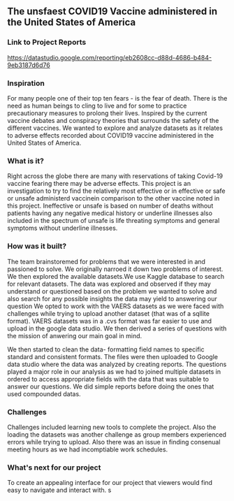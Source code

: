 ## The unsfaest COVID19 Vaccine administered in the United States of America

### Link to Project Reports 
https://datastudio.google.com/reporting/eb2608cc-d88d-4686-b484-9eb3187d6d76 

### Inspiration 

For many people one of their top ten fears - is the fear of death.  There is the need as human beings to cling to live and for some to practice precautionary measures to prolong their lives. Inspired by the current vaccine debates and conspiracy theories that surrounds the safety of the different vaccines. We wanted to explore and analyze datasets as it relates to adverse effects recorded about COVID19 vaccine administered in the United States of America.



### What is it?

Right across the globe there are many with reservations of taking Covid-19 vaccine fearing there may be adverse effects. This project is an investigation to try to find the relatively most effective or in effective or safe or unsafe  administerd vaccinein comparison to the other vaccine noted in this project. Ineffective or unsafe is based on number of deaths without patients having any negative medical history or underline illnesses also included in the spectrum of unsafe is life threating symptoms and general symptoms without underline illnesses.


### How was it built? 

The team brainstoremed for problems that we were interested in and passioned to  solve. We originally narroed it down two problems of interest. We then explored the available datasets.We use Kaggle database to search for relevant datasets. The data was explored and observed if they may understand or questioned based on the problem we wanted to solve and also search for any possible insights the data may yield to answering our question We opted to work with the VAERS datasets  as we were faced with challenges while trying to upload another dataset (that was of a  sqllite format). VAERS datasets was in a .cvs format was far easier to use and upload in the google data studio.
We then derived a series of questions with the mission of anwering our main goal in mind. 

We then started to clean the data- formatting field names to specific standard and consistent formats. The files were then uploaded to Google data studio where the data was analyzed by creating reports. The questions played a major role in our analysis as  we had to joined multiple datasets in ordered to access appropriate fields with the data that was suitable to answer our questions. We did simple reports before doing the ones that used compounded datas.

### Challenges
Challenges included learning new tools to complete the project. Also the loading the datasets was another challenge as group members experienced errors while trying to upload. Also there was an issue in finding consenual meeting hours as we had incomptiable work schedules. 

### What's next for our project
To create an appealing interface for our project that viewers would find easy to navigate and interact with. s


